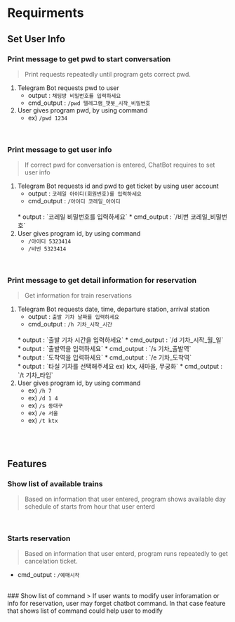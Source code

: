 # Requirments

## Set User Info

### Print message to get pwd to start conversation
> Print requests repeatedly until program gets correct pwd. 
1. Telegram Bot requests pwd to user
    * output : `채팅방 비밀번호를 입력하세요`
    * cmd_output : `/pwd 텔레그램_챗봇_시작_비밀번호` 
2. User gives program pwd, by using command
    * ex) `/pwd 1234` 

<br>

### Print message to get user info
> If correct pwd for conversation is entered, ChatBot requires to set user info 
1. Telegram Bot requests id and pwd to get ticket by using user account
    * output : `코레일 아이디(회원번호)를 입력하세요`
    * cmd_output : `/아이디 코레일_아이디`
    <br>
    * output : `코레일 비밀번호를 입력하세요` 
    * cmd_output : `/비번 코레일_비밀번호`
2. User gives program id, by using command
    * `/아이디 5323414` 
    * `/비번 5323414` 

<br>

### Print message to get detail information for reservation
> Get information for train reservations
1. Telegram Bot requests date, time, departure station, arrival station
    * output : `출발 기차 날짜를 입력하세요`
    * cmd_output : `/h 기차_시작_시간`
    <br>
    * output : `출발 기차 시간을 입력하세요`
    * cmd_output : `/d 기차_시작_월_일`
    <br>
    * output : `출발역을 입력하세요` 
    * cmd_output : `/s 기차_출발역`
    <br>
    * output : `도착역을 입력하세요` 
    * cmd_output : `/e 기차_도착역`
    <br>
    * output : `타실 기차를 선택해주세요 ex) ktx, 새마을, 무궁화`
    * cmd_output : `/t 기차_타입`
2. User gives program id, by using command
    * ex) `/h 7`
    * ex) `/d 1 4`
    * ex) `/s 동대구`
    * ex) `/e 서울`
    * ex) `/t ktx`

<br><br>

## Features

### Show list of available trains
> Based on information that user entered, program shows available day schedule of starts from hour that user enterd 

<br>

### Starts reservation
> Based on information that user enterd, program runs repeatedly to get cancelation ticket. 

* cmd_output : `/예매시작` 

<br>
### Show list of command
> If user wants to modify user inforamation or info for reservation, user may forget chatbot command. In that case feature that shows list of command could help user to modify

